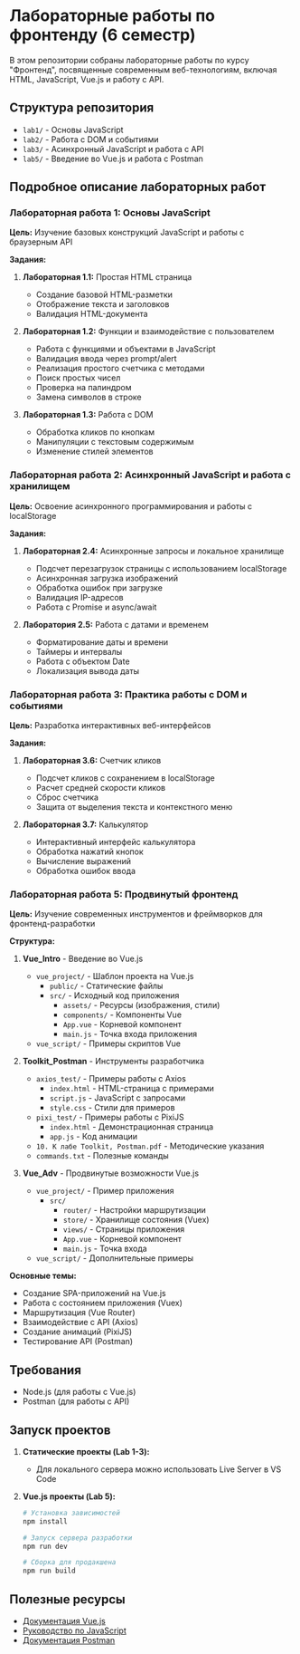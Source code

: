 # Лабораторные работы по фронтенду (6 семестр)

В этом репозитории собраны лабораторные работы по курсу "Фронтенд", посвященные современным веб-технологиям, включая HTML, JavaScript, Vue.js и работу с API.

## Структура репозитория

- `lab1/` - Основы JavaScript
- `lab2/` - Работа с DOM и событиями
- `lab3/` - Асинхронный JavaScript и работа с API
- `lab5/` - Введение во Vue.js и работа с Postman

## Подробное описание лабораторных работ

### Лабораторная работа 1: Основы JavaScript
**Цель:** Изучение базовых конструкций JavaScript и работы с браузерным API

**Задания:**
1. **Лабораторная 1.1:** Простая HTML страница
   - Создание базовой HTML-разметки
   - Отображение текста и заголовков
   - Валидация HTML-документа

2. **Лабораторная 1.2:** Функции и взаимодействие с пользователем
   - Работа с функциями и объектами в JavaScript
   - Валидация ввода через prompt/alert
   - Реализация простого счетчика с методами
   - Поиск простых чисел
   - Проверка на палиндром
   - Замена символов в строке

3. **Лабораторная 1.3:** Работа с DOM
   - Обработка кликов по кнопкам
   - Манипуляции с текстовым содержимым
   - Изменение стилей элементов

### Лабораторная работа 2: Асинхронный JavaScript и работа с хранилищем
**Цель:** Освоение асинхронного программирования и работы с localStorage

**Задания:**
1. **Лабораторная 2.4:** Асинхронные запросы и локальное хранилище
   - Подсчет перезагрузок страницы с использованием localStorage
   - Асинхронная загрузка изображений
   - Обработка ошибок при загрузке
   - Валидация IP-адресов
   - Работа с Promise и async/await

2. **Лаборатория 2.5:** Работа с датами и временем
   - Форматирование даты и времени
   - Таймеры и интервалы
   - Работа с объектом Date
   - Локализация вывода даты

### Лабораторная работа 3: Практика работы с DOM и событиями
**Цель:** Разработка интерактивных веб-интерфейсов

**Задания:**
1. **Лабораторная 3.6:** Счетчик кликов
   - Подсчет кликов с сохранением в localStorage
   - Расчет средней скорости кликов
   - Сброс счетчика
   - Защита от выделения текста и контекстного меню

2. **Лабораторная 3.7:** Калькулятор
   - Интерактивный интерфейс калькулятора
   - Обработка нажатий кнопок
   - Вычисление выражений
   - Обработка ошибок ввода

### Лабораторная работа 5: Продвинутый фронтенд
**Цель:** Изучение современных инструментов и фреймворков для фронтенд-разработки

**Структура:**

1. **Vue_Intro** - Введение во Vue.js
   - `vue_project/` - Шаблон проекта на Vue.js
     - `public/` - Статические файлы
     - `src/` - Исходный код приложения
       - `assets/` - Ресурсы (изображения, стили)
       - `components/` - Компоненты Vue
       - `App.vue` - Корневой компонент
       - `main.js` - Точка входа приложения
   - `vue_script/` - Примеры скриптов Vue

2. **Toolkit_Postman** - Инструменты разработчика
   - `axios_test/` - Примеры работы с Axios
     - `index.html` - HTML-страница с примерами
     - `script.js` - JavaScript с запросами
     - `style.css` - Стили для примеров
   - `pixi_test/` - Примеры работы с PixiJS
     - `index.html` - Демонстрационная страница
     - `app.js` - Код анимации
   - `10. К лабе Toolkit, Postman.pdf` - Методические указания
   - `commands.txt` - Полезные команды

3. **Vue_Adv** - Продвинутые возможности Vue.js
   - `vue_project/` - Пример приложения
     - `src/`
       - `router/` - Настройки маршрутизации
       - `store/` - Хранилище состояния (Vuex)
       - `views/` - Страницы приложения
       - `App.vue` - Корневой компонент
       - `main.js` - Точка входа
   - `vue_script/` - Дополнительные примеры

**Основные темы:**
- Создание SPA-приложений на Vue.js
- Работа с состоянием приложения (Vuex)
- Маршрутизация (Vue Router)
- Взаимодействие с API (Axios)
- Создание анимаций (PixiJS)
- Тестирование API (Postman)

## Требования

- Node.js (для работы с Vue.js)
- Postman (для работы с API)

## Запуск проектов

1. **Статические проекты (Lab 1-3):**
   - Для локального сервера можно использовать Live Server в VS Code

2. **Vue.js проекты (Lab 5):**
   ```bash
   # Установка зависимостей
   npm install
   
   # Запуск сервера разработки
   npm run dev
   
   # Сборка для продакшена
   npm run build
   ```

## Полезные ресурсы

- [Документация Vue.js](https://vuejs.org/)
- [Руководство по JavaScript](https://developer.mozilla.org/ru/docs/Web/JavaScript)
- [Документация Postman](https://learning.postman.com/)
